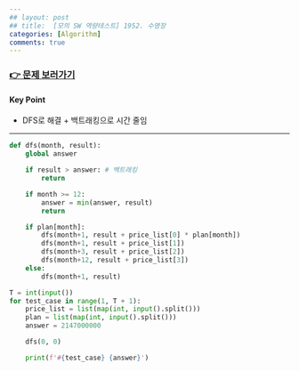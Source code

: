 ```yaml
---
## layout: post
## title:  [모의 SW 역량테스트] 1952. 수영장
categories: [Algorithm]
comments: true
---
```


### [👉 문제 보러가기](https://swexpertacademy.com/main/code/problem/problemDetail.do?contestProbId=AV5PpFQaAQMDFAUq)  


#### Key Point
- DFS로 해결 + 백트래킹으로 시간 줄임


---

```python
def dfs(month, result):
    global answer

    if result > answer: # 백트래킹
        return

    if month >= 12:
        answer = min(answer, result)
        return

    if plan[month]:
        dfs(month+1, result + price_list[0] * plan[month])
        dfs(month+1, result + price_list[1])
        dfs(month+3, result + price_list[2])
        dfs(month+12, result + price_list[3])
    else:
        dfs(month+1, result)

T = int(input())
for test_case in range(1, T + 1):
    price_list = list(map(int, input().split()))
    plan = list(map(int, input().split()))
    answer = 2147000000

    dfs(0, 0)

    print(f'#{test_case} {answer}')
```